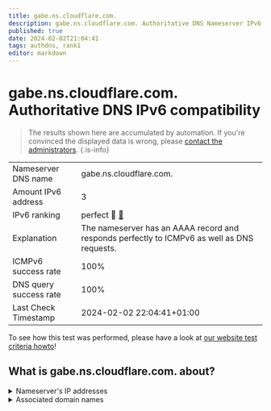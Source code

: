 ```yaml
---
title: gabe.ns.cloudflare.com.
description: gabe.ns.cloudflare.com. Authoritative DNS Nameserver IPv6 compatibility
published: true
date: 2024-02-02T21:04:41
tags: authdns, rank1
editor: markdown
---
```


# gabe.ns.cloudflare.com. Authoritative DNS IPv6 compatibility

> The results shown here are accumulated by automation. If you're convinced the displayed data is wrong, please [contact the administrators](/howto/chat). 
{.is-info}




|   |   |
| - | - |
| Nameserver DNS name | gabe.ns.cloudflare.com.
| Amount IPv6 address | 3
| IPv6 ranking | perfect :1st_place_medal: [🔗](/howto/ranking) |
| Explanation | The nameserver has an AAAA record and responds perfectly to ICMPv6 as well as DNS requests. |
| ICMPv6 success rate | 100%|
| DNS query success rate | 100% |
| Last Check Timestamp | 2024-02-02 22:04:41+01:00 |

To see how this test was performed, please have a look at [our website test criteria howto](/howto/testcriteria/authdns)!


## What is gabe.ns.cloudflare.com. about?




<details>
<summary>Nameserver's IP addresses</summary>

2a06:98c1:50::ac40:2172

2606:4700:58::adf5:3b72

2803:f800:50::6ca2:c172

</details>



<details>
<summary>Associated domain names</summary>

discord.com

</details>
